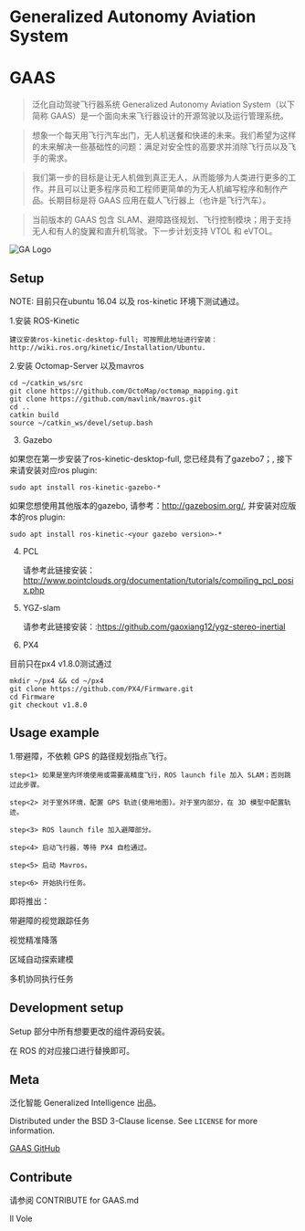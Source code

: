# Generalized Autonomy Aviation System
# GAAS
> 泛化自动驾驶飞行器系统 Generalized Autonomy Aviation System（以下简称 GAAS）是一个面向未来飞行器设计的开源驾驶以及运行管理系统。

> 想象一个每天用飞行汽车出门，无人机送餐和快递的未来。我们希望为这样的未来解决一些基础性的问题：满足对安全性的高要求并消除飞行员以及飞手的需求。

> 我们第一步的目标是让无人机做到真正无人，从而能够为人类进行更多的工作。并且可以让更多程序员和工程师更简单的为无人机编写程序和制作产品。长期目标是将 GAAS 应用在载人飞行器上（也许是飞行汽车）。

>当前版本的 GAAS 包含 SLAM、避障路径规划、飞行控制模块；用于支持无人和有人的旋翼和直升机驾驶。下一步计划支持 VTOL 和 eVTOL。




![GA Logo](https://s2.ax1x.com/2019/01/29/kQa7X6.jpg)



## Setup
NOTE: 目前只在ubuntu 16.04 以及 ros-kinetic 环境下测试通过。

1.安装 ROS-Kinetic

    建议安装ros-kinetic-desktop-full; 可按照此地址进行安装：http://wiki.ros.org/kinetic/Installation/Ubuntu.

2.安装 Octomap-Server 以及mavros

    cd ~/catkin_ws/src
    git clone https://github.com/OctoMap/octomap_mapping.git
    git clone https://github.com/mavlink/mavros.git
    cd ..
    catkin build
    source ~/catkin_ws/devel/setup.bash

3. Gazebo

如果您在第一步安装了ros-kinetic-desktop-full, 您已经具有了gazebo7；, 接下来请安装对应ros plugin:

    sudo apt install ros-kinetic-gazebo-*

如果您想使用其他版本的gazebo, 请参考：http://gazebosim.org/, 并安装对应版本的ros plugin:

    sudo apt install ros-kinetic-<your gazebo version>-*


4. PCL

    请参考此链接安装：http://www.pointclouds.org/documentation/tutorials/compiling_pcl_posix.php


3. YGZ-slam

    请参考此链接安装：:https://github.com/gaoxiang12/ygz-stereo-inertial


4. PX4

目前只在px4 v1.8.0测试通过

    mkdir ~/px4 && cd ~/px4
    git clone https://github.com/PX4/Firmware.git
    cd Firmware
    git checkout v1.8.0
    

## Usage example


1.带避障，不依赖 GPS 的路径规划指点飞行。

	step<1> 如果是室内环境使用或需要高精度飞行，ROS launch file 加入 SLAM；否则跳过此步骤。
  
	step<2> 对于室外环境，配置 GPS 轨迹(使用地图)。对于室内部分，在 3D 模型中配置轨迹。
  
	step<3> ROS launch file 加入避障部分。
  
	step<4> 启动飞行器，等待 PX4 自检通过。
  
	step<5> 启动 Mavros。
  
	step<6> 开始执行任务。

即将推出：

带避障的视觉跟踪任务

视觉精准降落

区域自动探索建模

多机协同执行任务


## Development setup

Setup 部分中所有想要更改的组件源码安装。

在 ROS 的对应接口进行替换即可。



## Meta

泛化智能 Generalized Intelligence 出品。


Distributed under the BSD 3-Clause license. See ``LICENSE`` for more information.

[GAAS GitHub](https://github.com/generalized-intelligence/GAAS)

## Contribute

请参阅 CONTRIBUTE for GAAS.md

Il Vole

